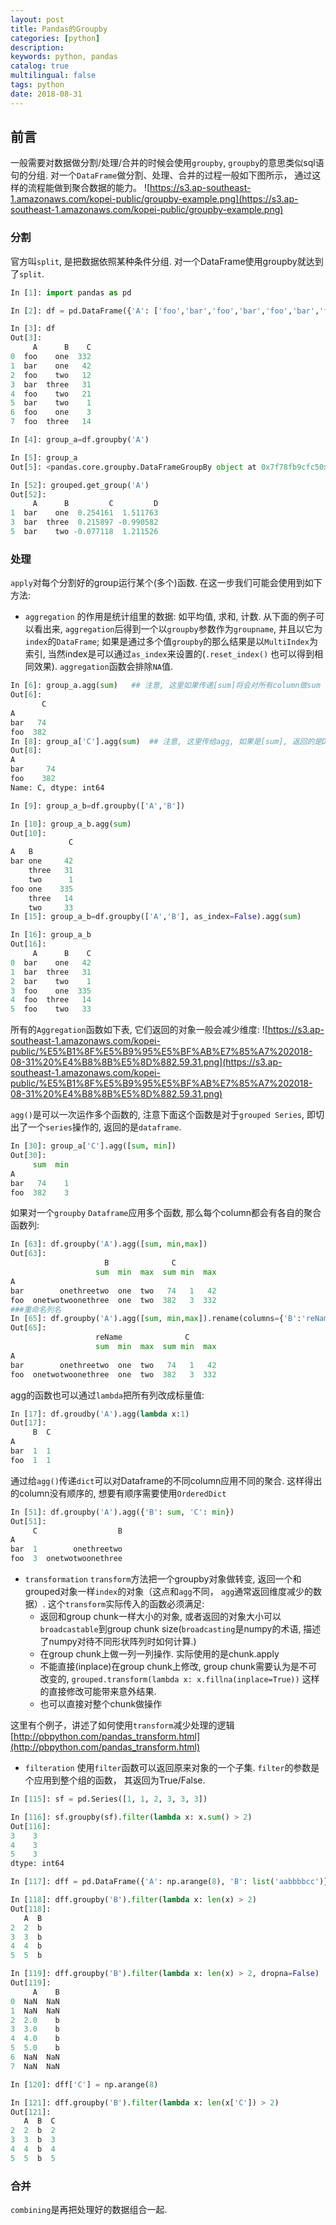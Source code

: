 ```yaml
---
layout: post
title: Pandas的Groupby
categories: [python]
description: 
keywords: python, pandas
catalog: true
multilingual: false
tags: python
date: 2018-08-31
---
```


## 前言
一般需要对数据做分割/处理/合并的时候会使用`groupby`, `groupby`的意思类似sql语句的分组. 对一个`DataFrame`做分割、处理、合并的过程一般如下图所示， 通过这样的流程能做到聚合数据的能力。
![https://s3.ap-southeast-1.amazonaws.com/kopei-public/groupby-example.png](https://s3.ap-southeast-1.amazonaws.com/kopei-public/groupby-example.png)

### 分割
官方叫`split`, 是把数据依照某种条件分组. 对一个DataFrame使用groupby就达到了`split`.
```python
In [1]: import pandas as pd

In [2]: df = pd.DataFrame({'A': ['foo','bar','foo','bar','foo','bar','foo','foo'], 'B':['one','one','two','three','two','two','one','three'],'C':[332,42,12,31,21,1,3,14]})

In [3]: df
Out[3]: 
     A      B    C
0  foo    one  332
1  bar    one   42
2  foo    two   12
3  bar  three   31
4  foo    two   21
5  bar    two    1
6  foo    one    3
7  foo  three   14

In [4]: group_a=df.groupby('A')

In [5]: group_a
Out[5]: <pandas.core.groupby.DataFrameGroupBy object at 0x7f78fb9cfc50>

In [52]: grouped.get_group('A')
Out[52]: 
     A      B         C         D
1  bar    one  0.254161  1.511763
3  bar  three  0.215897 -0.990582
5  bar    two -0.077118  1.211526
```

### 处理
`apply`对每个分割好的group运行某个(多个)函数. 在这一步我们可能会使用到如下方法:
- `aggregation` 
的作用是统计组里的数据: 如平均值, 求和, 计数. 从下面的例子可以看出来, `aggregation`后得到一个以`groupby`参数作为`groupname`, 
并且以它为`index`的`DataFrame`; 如果是通过多个值`groupby`的那么结果是以`MultiIndex`为索引, 当然index是可以通过`as_index`来设置的(`.reset_index()`
也可以得到相同效果). `aggregation`函数会排除`NA`值.

```python
In [6]: group_a.agg(sum)   ## 注意, 这里如果传递[sum]将会对所有column做sum
Out[6]: 
       C
A       
bar   74
foo  382
In [8]: group_a['C'].agg(sum)  ## 注意, 这里传给agg, 如果是[sum], 返回的是Dataframe, 否则是Series
Out[8]: 
A
bar     74
foo    382
Name: C, dtype: int64

In [9]: group_a_b=df.groupby(['A','B'])

In [10]: group_a_b.agg(sum)
Out[10]: 
             C
A   B         
bar one     42
    three   31
    two      1
foo one    335
    three   14
    two     33
In [15]: group_a_b=df.groupby(['A','B'], as_index=False).agg(sum)

In [16]: group_a_b
Out[16]: 
     A      B    C
0  bar    one   42
1  bar  three   31
2  bar    two    1
3  foo    one  335
4  foo  three   14
5  foo    two   33
```
所有的`Aggregation`函数如下表, 它们返回的对象一般会减少维度:
![https://s3.ap-southeast-1.amazonaws.com/kopei-public/%E5%B1%8F%E5%B9%95%E5%BF%AB%E7%85%A7%202018-08-31%20%E4%B8%8B%E5%8D%882.59.31.png](https://s3.ap-southeast-1.amazonaws.com/kopei-public/%E5%B1%8F%E5%B9%95%E5%BF%AB%E7%85%A7%202018-08-31%20%E4%B8%8B%E5%8D%882.59.31.png)

`agg()`是可以一次运作多个函数的, 注意下面这个函数是对于`grouped Series`, 即切出了一个`series`操作的, 返回的是`dataframe`. 
```python
In [30]: group_a['C'].agg([sum, min])
Out[30]: 
     sum  min
A            
bar   74    1
foo  382    3
```
如果对一个`groupby` `Dataframe`应用多个函数, 那么每个column都会有各自的聚合函数列:
```python
In [63]: df.groupby('A').agg([sum, min,max])
Out[63]: 
                     B              C         
                   sum  min  max  sum min  max
A                                             
bar        onethreetwo  one  two   74   1   42
foo  onetwotwoonethree  one  two  382   3  332
###重命名列名
In [65]: df.groupby('A').agg([sum, min,max]).rename(columns={'B':'reName'})
Out[65]: 
                   reName              C         
                   sum  min  max  sum min  max
A                                             
bar        onethreetwo  one  two   74   1   42
foo  onetwotwoonethree  one  two  382   3  332
```
agg的函数也可以通过`lambda`把所有列改成标量值:
```python
In [17]: df.groudby('A').agg(lambda x:1)
Out[17]: 
     B  C
A        
bar  1  1
foo  1  1
```
通过给`agg()`传递`dict`可以对Dataframe的不同column应用不同的聚合. 这样得出的column没有顺序的, 想要有顺序需要使用`OrderedDict`
```python
In [51]: df.groupby('A').agg({'B': sum, 'C': min})
Out[51]: 
     C                  B
A                        
bar  1        onethreetwo
foo  3  onetwotwoonethree
```

- `transformation` 
`transform`方法把一个groupby对象做转变, 返回一个和grouped对象一样`index`的对象（这点和`agg`不同， `agg`通常返回维度减少的数据）. 这个`transform`实际传入的函数必须满足:
  - 返回和group chunk一样大小的对象, 或者返回的对象大小可以`broadcastable`到group chunk size(`broadcasting`是numpy的术语, 描述了numpy对待不同形状阵列时如何计算.)
  - 在group chunk上做一列一列操作. 实际使用的是chunk.apply
  - 不能直接(inplace)在group chunk上修改, group chunk需要认为是不可改变的, `grouped.transform(lambda x: x.fillna(inplace=True))`
  这样的直接修改可能带来意外结果.
  - 也可以直接对整个chunk做操作 
  
这里有个例子，讲述了如何使用`transform`减少处理的逻辑[http://pbpython.com/pandas_transform.html](http://pbpython.com/pandas_transform.html)
- `filteration`
使用`filter`函数可以返回原来对象的一个子集. `filter`的参数是个应用到整个组的函数， 其返回为True/False.

```python
In [115]: sf = pd.Series([1, 1, 2, 3, 3, 3])

In [116]: sf.groupby(sf).filter(lambda x: x.sum() > 2)
Out[116]: 
3    3
4    3
5    3
dtype: int64

In [117]: dff = pd.DataFrame({'A': np.arange(8), 'B': list('aabbbbcc')})

In [118]: dff.groupby('B').filter(lambda x: len(x) > 2)
Out[118]: 
   A  B
2  2  b
3  3  b
4  4  b
5  5  b

In [119]: dff.groupby('B').filter(lambda x: len(x) > 2, dropna=False)
Out[119]: 
     A    B
0  NaN  NaN
1  NaN  NaN
2  2.0    b
3  3.0    b
4  4.0    b
5  5.0    b
6  NaN  NaN
7  NaN  NaN

In [120]: dff['C'] = np.arange(8)

In [121]: dff.groupby('B').filter(lambda x: len(x['C']) > 2)
Out[121]: 
   A  B  C
2  2  b  2
3  3  b  3
4  4  b  4
5  5  b  5

```


### 合并
`combining`是再把处理好的数据组合一起.

